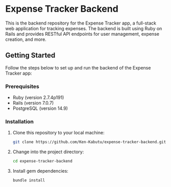 # Expense Tracker Backend

This is the backend repository for the Expense Tracker app, a full-stack web application for tracking expenses. The backend is built using Ruby on Rails and provides RESTful API endpoints for user management, expense creation, and more.

## Getting Started

Follow the steps below to set up and run the backend of the Expense Tracker app:

### Prerequisites

- Ruby (version 2.7.4p191)
- Rails (version  7.0.7)
- PostgreSQL (version 14.9)

### Installation

1. Clone this repository to your local machine:

   ```bash
   git clone https://github.com/Ken-Kabutu/expense-tracker-backend.git

2. Change into the project directory:

   ```bash
   cd expense-tracker-backend

3. Install gem dependencies:

   ```bash
   bundle install
